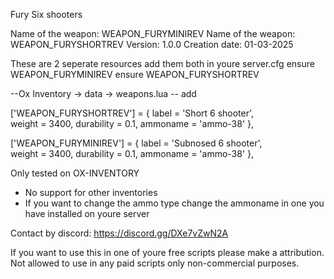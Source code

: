 Fury Six shooters

Name of the weapon: WEAPON_FURYMINIREV
Name of the weapon: WEAPON_FURYSHORTREV
Version: 1.0.0
Creation date: 01-03-2025

These are 2 seperate resources add them both in youre server.cfg
ensure WEAPON_FURYMINIREV
ensure WEAPON_FURYSHORTREV

--Ox Inventory -> data -> weapons.lua
-- add


['WEAPON_FURYSHORTREV'] = 	{ 
	label = 'Short 6 shooter', 		  
        weight = 3400, 
        durability = 0.1, 
        ammoname = 'ammo-38' 
 },
 
['WEAPON_FURYMINIREV'] = { 
        label = 'Subnosed 6 shooter', 		
        weight = 3400, 
        durability = 0.1, 
        ammoname = 'ammo-38' 
},


Only tested on OX-INVENTORY
- No support for other inventories
- If you want to change the ammo type change the ammoname in one you have installed on youre server

Contact by discord: https://discord.gg/DXe7vZwN2A

If you want to use this in one of youre free scripts please make a attribution. Not allowed to use in any paid scripts
only non-commercial purposes.
